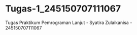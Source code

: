 # Tugas-1_245150707111067
Tugas Praktikum Pemrograman Lanjut - Syatira Zulaikanisa - 245150707111067
